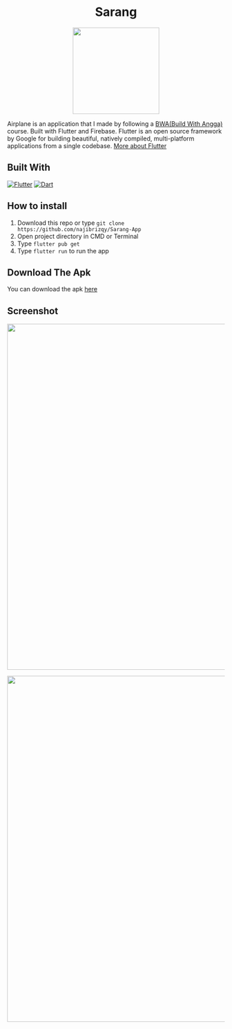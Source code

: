 <h1 align="center">Sarang</h1>
<p align="center">
  <img src="https://user-images.githubusercontent.com/33283502/224340377-07893269-a511-4b15-83a7-cb9c49d69f88.png" width='200'/>
</p>
<p>
  Airplane is an application that I made by following a <a href="https://buildwithangga.com/">BWA(Build With Angga)</a> course. Built with Flutter and Firebase. Flutter is an open source framework by Google for building beautiful, natively compiled, multi-platform applications from a single codebase. <a href="https://flutter.dev/?gclid=Cj0KCQiA6fafBhC1ARIsAIJjL8nJ4Ndzp14xk6vuaG3BOMJ2wV_GNKF8AY-7W0DiHsEk0WKd3jemHwgaAsKEEALw_wcB&gclsrc=aw.ds">More about Flutter</a>
</p>

## Built With
[![Flutter](https://img.shields.io/badge/Flutter-v.3.3.10-blue.svg?style=rounded-square)]([https://facebook.github.io/react-native/docs/0.60/getting-started](https://docs.flutter.dev/get-started/install))
[![Dart](https://img.shields.io/badge/Dart-v.2.18.6-orange.svg?style=rounded-square)](https://docs.nativebase.io/)
 
## How to install
  1. Download this repo or type `git clone https://github.com/najibrizqy/Sarang-App`
  2. Open project directory in CMD or Terminal
  3. Type `flutter pub get`
  4. Type `flutter run` to run the app
  
## Download The Apk
  You can download the apk [here](https://drive.google.com/file/d/14OxVzXTfbqwCAJNVMgLv8C4tmGmqqnIu/view?usp=share_link)
  
## Screenshot
<p align='center'>
  <span>
      <image width="800" src="https://user-images.githubusercontent.com/33283502/224340671-79adb874-18ce-4403-a518-249fa7f56953.png" />   
  </span>
</p>
<p align='center'>
  <span>
      <image width="800" src="https://user-images.githubusercontent.com/33283502/224340760-b6899989-8acd-41cd-a2d5-f2344fb43f1d.png" />   
  </span>
</p>

